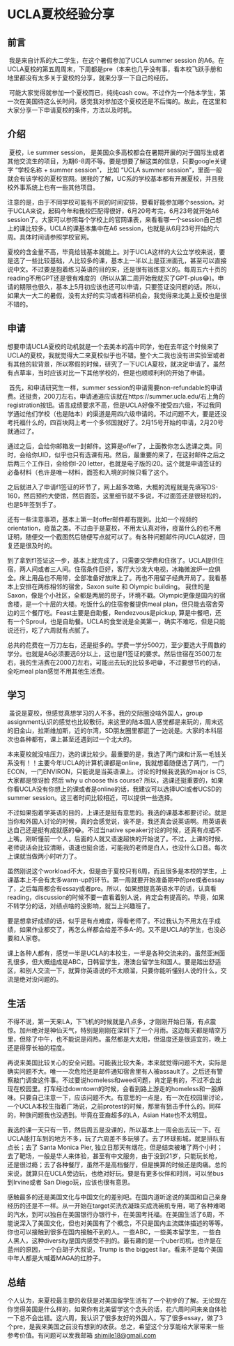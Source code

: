 # UCLA夏校经验分享

## 前言

​ 我是来自计系的大二学生，在这个暑假参加了UCLA summer session 的A6。在UCLA夏校的第五周周末，下周都是pre（本来也几乎没有事，看本校飞跃手册和地里都没有太多关于夏校的分享，就来分享一下自己的经历。

​ 可能大家觉得就参加一个夏校而已，纯纯cash cow。不过作为一个陆本学生，第一次在美国待这么长时间，感觉我对参加这个夏校还是不后悔的。故此，在这里和大家分享一下申请夏校的条件，方法以及时机。

## 介绍

​ 夏校，i.e summer session， 是美国众多高校都会在暑期开展的对于国际生或者其他交流生的项目，为期6-8周不等。要是想要了解这类的信息，只要google关键字 “学校名称 + summer session”， 比如 “UCLA summer session”，里面一般就会有该学校的夏校官网。据我的了解，UC系的学校基本都有开展夏校，并且我校外事系统上也有一些其他项目。

​ 注意的是，由于不同学校可能有不同的时间安排，要看好能参加哪个session。对于UCLA来说，起码今年和我校匹配得很好，6月20号考完，6月23号就开始A6 session了。大家可以参照每个学校上的官网课表，来看看哪一个session自己想上的课比较多。UCLA的课基本集中在A6 session，也就是从6月23号开始的六周。具体时间请参照学校官网。

​ 夏校的含金量不高，毕竟给钱基本就能上。对于UCLA这样的大公立学校来说，要是选了一些比较基础，人比较多的课，基本上一半以上是亚洲面孔，甚至可以直接说中文。不过要是抱着练习英语的目的来，还是很有锻炼意义的。每周五六十页的reading不用GPT还是很有难度的（所以从第二周开始我就买了GPT-plus😂)。申请的期限也很久，基本上5月初应该也还可以申请，只要签证没问题的话。所以，如果大一大二的暑假，没有太好的实习或者科研机会，我觉得来北美上夏校也是很不错的。

## 申请

​ 想要申请UCLA夏校的动机就是一个去美本的高中同学，他在去年这个时候来了UCLA的夏校，我就觉得大二来夏校似乎也不错。整个大二我也没有进实验室或者有其他的软背景，所以寒假的时候，研究了一下UCLA夏校，就决定申请了。虽然有点草率，当时应该对比一下其他学校的，但是也顺顺利利的开始了申请。

​ 首先，和申请研究生一样，summer session的申请需要non-refundable的申请费。还挺贵，200刀左右。申请通道应该就在https://summer.ucla.edu/右上角的registration按钮。语言成绩要求不高，但是UCLA好像不接受四六级，不过我同学通过他们学校（也是陆本）的渠道是用四六级申请的。不过问题不大，要是还没考托福什么的，四百块网上考一个多邻国就好了。2月15号开始的申请，2月20号就通过了。

​ 通过之后，会给你邮箱发一封邮件。这算是offer了，上面教你怎么选课之类。同时，会给你UID，似乎也只有选课有用。然后，最重要的来了，在这封邮件之后之后两三个工作日，会给你I-20 letter，也就是电子版的i20。这个就是申请签证的必备材料（也许是唯一材料，面签和入境的时候只看了这个。

​ 之后就进入了申请f1签证的环节了，网上超多攻略，大概的流程就是先填写DS-160，然后预约大使馆，然后面签。这里细节就不多说，不过面签还是很轻松的，也是5年签到手了。

​ 还有一些注意事项，基本上第一封offer邮件都有提到。比如一个视频的orientation，疫苗之类。不过由于是夏校，不用太认真对待，疫苗什么的也不用证明，随便交一个截图然后随便写点就可以了。有各种问题邮件问UCLA就好，回复还是很及时的。

​ 到了拿到f1签证这一步，基本上就完成了，只需要交学费和住宿了。UCLA提供住宿，两人间或者三人间。住宿条件巨好，客厅大沙发大电视，冰箱微波炉一应俱全。床上用品也不用带，全部准备好放床上了。再也不用留子经典开局了。我看基本上安排在两栋相邻的宿舍，Saxon suite 和 Olympic building。 我住的是Saxon，像是个小社区，全都是两层的房子，环境不戳。Olympic更像是国内的宿舍楼，是一个十层的大楼。吃饭什么的住宿套餐提供meal plan，但只能去宿舍旁边的三个餐厅吃。Feast主要是自助餐，Rendezvous是pickup, 算是中餐吧，还有一个Sproul，也是自助餐。UCLA的食堂说是全美第一，确实不难吃，但是只能说还行，吃了六周就有点腻了。

​ 总共的花费在一万刀左右，还是挺多的。学费一学分500刀，至少要选大于周数的学分。也就是A6必须要选6分以上，这也是f1签证的要求。然后住宿在3500刀左右，我的生活费在2000刀左右。可能出去玩的比较多吧😁，不过要想节约的话，全吃meal plan感觉不用其他生活费。

## 学习

​ 虽说是夏校，但感觉真想学习的人不多。我的交际圈没啥外国人，group assignment认识的感觉也比较敷衍。来这里的陆本国人感觉都是来玩的，周末远的旧金山，拉斯维加斯，近的尔湾，SD朋友圈里都逛了一边说是。大家的本科层次也各种都有，课上甚至还遇到过一个北大的。

​ 本来夏校就没啥压力，选的课比较少。最重要的是，我选了两门课和计系一毛钱关系没有！！主要今年UCLA的计算机课都是online，我就想着随便选了两门，一门ECON，一门ENVIRON，只能说是当英语课上。讨论的时候我说我的major is CS, 大家都是惊讶脸 然后 why u choose this course? 所以，选课还挺重要的，如果你看UCLA没有你想上的课或者是online的话，我建议可以选择UCI或者UCSD的summer session。这三者时间比较相近，可以提供一些选择。

​ 不过如果抱着学英语的目的，上课还是挺有意思的。我选的课基本都要讨论。就是当你和外国人讨论的时候，真的会感觉说，诶不是，我还真会说英语啊。用英语表达自己还是挺有成就感的😂。不过当native speaker讨论的时候，还真有点插不上嘴，刚听懂前一个人，后面的人就又语速超快的开始说了。不过，上课的时候，老师说话会比较清晰，语速也挺合适，可能我的老师是白人，也没什么口音。每次上课就当做两小时听力了。

​ 虽然刚说这个workload不大，但是由于夏校只有6周，而且很多是本校的学生，上课基本上不会有太多warm-up的环节。第一周就要开始准备期中的pre或者essay了，之后每周都会有essay或者pre。所以，如果想提高英语水平的话，认真看reading，discussion的时候不要一直看着别人说，肯定会有提高的。毕竟，如果不转学分的话，对绩点啥的没影响，就当上兴趣班了。

​ 要是想拿好成绩的话，似乎是有点难度，得看老师了。不过我认为不用太在乎成绩，如果作业都交了，再怎么样都会给差不多A-的。又不是UCLA的学生，也没必要和人家卷。

​ 课上各种人都有，感觉一半是UCLA的本校生，一半是各种交流来的。虽然亚洲面孔很多，但大概组成是ABC，日韩留学生，港澳台留学生和国人。要是踏出舒适区，和别人交流一下，就算你英语说的不太顺溜，只要你能听懂别人说的什么，交流是绝对没问题的。

## 生活

​ 不得不说，第一天来LA，下飞机的时候就是八点多，才刚刚开始日落，有点震惊。加州绝对是神仙天气，特别是刚刚在深圳下了一个月雨。这边每天都是晴空万里，但除了中午，也不能说是闷热。虽然都是大太阳，但温度还是很适宜的，晚上还是得穿长袖的程度。

​ 再说来美国比较关心的安全问题。可能我比较大条，本来就觉得问题不大，实际是确实问题不大。唯一一次危险还是邮件通知宿舍里有人被assault了。之后还有警察敲门调查这件事。不过要说homeless和weed问题，肯定是有的，不过不会出现在校园里。打车经过downtown的时候，会看到路上游走的homeless和一股麻味。只要自己注意一下，应该问题不大。有意思的一点是，有一次在校园里讨论，一个UCLA本校生指着广场说，之前protest的时候，那里有狙击手什么的。同样的，种族问题我也没遇到。毕竟在亚裔超多的LA，Asian Hate也不太明显。

​ 我选的课一天只有一节，然后周五是没课的，所以基本上一周会出去玩一下。在UCLA能打车到的地方不多，玩了六周差不多玩够了。去了环球影城，就是排队有点长；去了 Santa Monica Pier, 独立日那天有烟花，但是结束被堵了两个小时；去了靶场，一般是华人来体验，甚至有中文服务，由于没到21岁，只能玩长枪，还是很过瘾；去了各种餐厅，虽然不是高档餐厅，但是换算的时候还是肉痛。总的来说，就算只在UCLA旁边玩，也绝对好玩。要是有更多伙伴和时间，可以坐bus到Irvine或者 San Diego玩，应该也很有意思。

​ 感触最多的还是美国文化与中国文化的差别吧。在国内道听途说的美国和自己亲身经历的还是不一样。从一开始在target买洗衣凝珠买成洗碗机专用，喝了各种难喝的汽水，到可以独自在美国银行办银行卡，在美国考托福。在美国生活了6周，不能说深入了美国文化，但也对美国有了个概念，不只是国内主流媒体描述的等等。你也可以接触到很多在国内接触不到的人。一些ABC，一些美本留学生，一些白人黑人，这种diversity是国内感受不到的。最有趣的是一个uber司机，也许是在蓝州的原因，一个白胡子大叔说，Trump is the biggest liar。看来不是每个美国中年人都是大喊着MAGA的红脖子。

## 总结

​ 个人认为，来夏校最主要的收获是对美国留学生活有了一个初步的了解。无论现在你觉得美国是什么样的，如果你有北美留学这个念头的话，花六周时间来亲自体验一下总不会出错。这六周，我认识了很多友好的外国人，写了很多essay，做了3个pre，是我来美国之前没有想到的收获。总之，希望这个分享能给大家带来一些参考价值。有问题可以发我邮箱 shimile18@gmail.com
